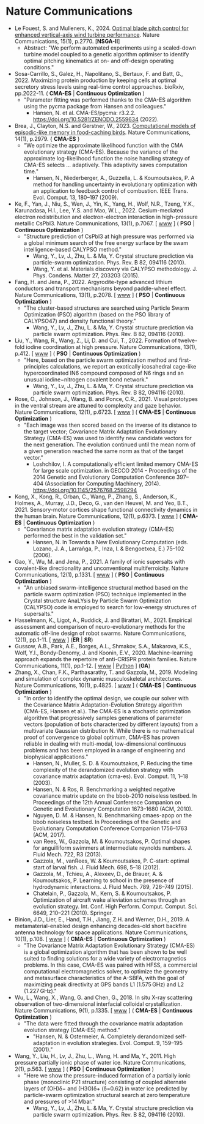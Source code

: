 # Nature Communications

* Le Fouest, S. and Mulleners, K., 2024. [Optimal blade pitch control for enhanced vertical-axis wind turbine performance](https://www.nature.com/articles/s41467-024-46988-0). Nature Communications, 15(1), p.2770. [**NSGA-II**]
  * Abstract: "We perform automated experiments using a scaled-down turbine model coupled to a genetic algorithm optimiser to identify optimal pitching kinematics at on- and off-design operating conditions."
* Sosa-Carrillo, S., Galez, H., Napolitano, S., Bertaux, F. and Batt, G., 2022. Maximizing protein production by keeping cells at optimal secretory stress levels using real-time control approaches. bioRxiv, pp.2022-11. ( **CMA-ES** | **Continuous Optimization** )
  * "Parameter fitting was performed thanks to the CMA-ES algorithm using the pycma package from Hansen and colleagues."
    * Hansen, N. et al. CMA-ES/pycma: r3.2.2. https://doi.org/10.5281/ZENODO.2559634 (2022).
* Brea, J., Clayton, N.S. and Gerstner, W., 2023. [Computational models of episodic-like memory in food-caching birds](https://www.nature.com/articles/s41467-023-38570-x). Nature Communications, 14(1), p.2979. { **CMA-ES** }
  * "We optimize the approximate likelihood function with the CMA evolutionary strategy (CMA-ES). Because the variance of the approximate log-likelihood function the noise handling strategy of CMA-ES selects ... adaptively. This adaptivity saves computation time."
    * Hansen, N., Niederberger, A., Guzzella, L. & Koumoutsakos, P. A method for handling uncertainty in evolutionary optimization with an application to feedback control of combustion. IEEE Trans. Evol. Comput. 13, 180–197 (2009).
* Ke, F., Yan, J., Niu, S., Wen, J., Yin, K., Yang, H., Wolf, N.R., Tzeng, Y.K., Karunadasa, H.I., Lee, Y.S. and Mao, W.L., 2022. Cesium-mediated electron redistribution and electron-electron interaction in high-pressure metallic CsPbI3. Nature Communications, 13(1), p.7067. [ [www](https://www.nature.com/articles/s41467-022-34786-5) ] ( **PSO** | **Continuous Optimization** )
  * "Structure prediction of CsPbI3 at high pressure was performed via a global minimum search of the free energy surface by the swam intelligence-based CALYPSO method."
    * Wang, Y., Lv, J., Zhu, L. & Ma, Y. Crystal structure prediction via particle-swarm optimization. Phys. Rev. B 82, 094116 (2010).
    * Wang, Y. et al. Materials discovery via CALYPSO methodology. J. Phys. Condens. Matter 27, 203203 (2015).
* Fang, H. and Jena, P., 2022. Argyrodite-type advanced lithium conductors and transport mechanisms beyond paddle-wheel effect. Nature Communications, 13(1), p.2078. [ [www](https://www.nature.com/articles/s41467-022-29769-5) ] ( **PSO** | **Continuous Optimization** )
  * "The cluster-based structures are searched using Particle Swarm Optimization (PSO) algorithm (based on the PSO library of CALYPSO47) and density functional theory."
    * Wang, Y., Lv, J., Zhu, L. & Ma, Y. Crystal structure prediction via particle swarm optimization. Phys. Rev. B 82, 094116 (2010).
* Liu, Y., Wang, R., Wang, Z., Li, D. and Cui, T., 2022. Formation of twelve-fold iodine coordination at high pressure. Nature Communications, 13(1), p.412. [ [www](https://www.nature.com/articles/s41467-022-28083-4) ] ( **PSO** | **Continuous Optimization** )
  * "Here, based on the particle swarm optimization method and first-principles calculations, we report an exotically icosahedral cage-like hypercoordinated IN6 compound composed of N6 rings and an unusual iodine−nitrogen covalent bond network."
    * Wang, Y., Lv, J., Zhu, L. & Ma, Y. Crystal structure prediction via particle swarm optimization. Phys. Rev. B 82, 094116 (2010).
* Rose, O., Johnson, J., Wang, B. and Ponce, C.R., 2021. Visual prototypes in the ventral stream are attuned to complexity and gaze behavior. Nature Communications, 12(1), p.6723. [ [www](https://www.nature.com/articles/s41467-021-27027-8) ] ( **CMA-ES** | **Continuous Optimization** )
  * "Each image was then scored based on the inverse of its distance to the target vector; Covariance Matrix Adaptation Evolutionary Strategy (CMA-ES) was used to identify new candidate vectors for the next generation. The evolution continued until the mean norm of a given generation reached the same norm as that of the target vector."
    * Loshchilov, I. A computationally efficient limited memory CMA-ES for large scale optimization. in GECCO 2014 - Proceedings of the 2014 Genetic and
Evolutionary Computation Conference 397–404 (Association for Computing Machinery, 2014). https://doi.org/10.1145/2576768.2598294
* Kong, X., Kong, R., Orban, C., Wang, P., Zhang, S., Anderson, K., Holmes, A., Murray, J.D., Deco, G., van den Heuvel, M. and Yeo, B.T., 2021. Sensory-motor cortices shape functional connectivity dynamics in the human brain. Nature Communications, 12(1), p.6373. [ [www](https://www.nature.com/articles/s41467-021-26704-y) ] ( **CMA-ES** | **Continuous Optimization** )
  * "Covariance matrix adaptation evolution strategy (CMA-ES) performed the best in the validation set."
    * Hansen, N. In Towards a New Evolutionary Computation (eds. Lozano, J. A., Larrañga, P., Inza, I. & Bengoetxea, E.) 75–102 (2006).
* Gao, Y., Wu, M. and Jena, P., 2021. A family of ionic supersalts with covalent-like directionality and unconventional multiferroicity. Nature Communications, 12(1), p.1331. [ [www](https://www.nature.com/articles/s41467-021-21597-3) ] ( **PSO** | **Continuous Optimization** )
  * "An unbiased swarm-intelligence structural method based on the particle swarm optimization (PSO) technique implemented in the Crystal structure AnaLYsis by Particle Swarm Optimization (CALYPSO) code is employed to search for low-energy structures of supersalts."
* Hasselmann, K., Ligot, A., Ruddick, J. and Birattari, M., 2021. Empirical assessment and comparison of neuro-evolutionary methods for the automatic off-line design of robot swarms. Nature Communications, 12(1), pp.1-11. [ [www](https://www.nature.com/articles/s41467-021-24642-3) ] (**ER** | **SR**)
* Gussow, A.B., Park, A.E., Borges, A.L., Shmakov, S.A., Makarova, K.S., Wolf, Y.I., Bondy-Denomy, J. and Koonin, E.V., 2020. Machine-learning approach expands the repertoire of anti-CRISPR protein families. Nature Communications, 11(1), pp.1-12. [ [www](https://www.nature.com/articles/s41467-020-17652-0) | [Python](https://github.com/gussow/acr) ] (**GA**)
* Zhang, X., Chan, F.K., Parthasarathy, T. and Gazzola, M., 2019. Modeling and simulation of complex dynamic musculoskeletal architectures. Nature Communications, 10(1), p.4825. [ [www](https://www.nature.com/articles/s41467-019-12759-5) ] ( **CMA-ES** | **Continuous Optimization** )
  * "In order to identify the optimal design, we couple our solver with the Covariance Matrix Adaptation-Evolution Strategy algorithm (CMA-ES, Hansen et al.). The CMA-ES is a stochastic optimization algorithm that progressively samples generations of parameter vectors (population of bots characterized by different layouts) from a multivariate Gaussian distribution N. While there is no mathematical proof of convergence to global optimum, CMA-ES has proven reliable in dealing with multi-modal, low-dimensional continuous problems and has been employed in a range of engineering and biophysical applications."
    * Hansen, N., Muller, S. D. & Koumoutsakos, P. Reducing the time complexity of the derandomized evolution strategy with covariance matrix adaptation (cma-es). Evol. Comput. 11, 1–18 (2003).
    * Hansen, N. & Ros, R. Benchmarking a weighted negative covariance matrix update on the bbob-2010 noiseless testbed. In Proceedings of the 12th Annual Conference Companion on Genetic and Evolutionary Computation 1673–1680 (ACM, 2010).
    * Nguyen, D. M. & Hansen, N. Benchmarking cmaes-apop on the bbob noiseless testbed. In Proceedings of the Genetic and Evolutionary Computation Conference Companion 1756–1763 (ACM, 2017).
    * van Rees, W., Gazzola, M. & Koumoutsakos, P. Optimal shapes for anguilliform swimmers at intermediate reynolds numbers. J. Fluid Mech. 722, R3 (2013).
    * Gazzola, M., vanRees, W. & Koumoutsakos, P. C-start: optimal start of larval fish. J. Fluid Mech. 698, 5–18 (2012).
    * Gazzola, M., Tchieu, A., Alexeev, D., de Brauer, A. & Koumoutsakos, P. Learning to school in the presence of hydrodynamic interactions. J. Fluid Mech. 789, 726–749 (2015).
    * Chatelain, P., Gazzola, M., Kern, S. & Koumoutsakos, P. Optimization of aircraft wake alleviation schemes through an evolution strategy. Int. Conf. High Perform. Comput. Comput. Sci. 6649, 210–221 (2010). Springer.
* Binion, J.D., Lier, E., Hand, T.H., Jiang, Z.H. and Werner, D.H., 2019. A metamaterial-enabled design enhancing decades-old short backfire antenna technology for space applications. Nature Communications, 10(1), p.108. [ [www](https://www.nature.com/articles/s41467-018-08032-w) ] ( **CMA-ES** | **Continuous Optimization** )
  * "The Covariance Matrix Adaptation Evolutionary Strategy (CMA-ES) is a global optimization algorithm that has been shown to be well suited to finding solutions for a wide variety of electromagnetics problems. In this case, CMA-ES was paired with HFSS, a commercial computational electromagnetics solver, to optimize the geometry and metasurface characteristics of the A-SBFA, with the goal of maximizing peak directivity at GPS bands L1 (1.575 GHz) and L2 (1.227 GHz)."
* Wu, L., Wang, X., Wang, G. and Chen, G., 2018. In situ X-ray scattering observation of two-dimensional interfacial colloidal crystallization. Nature Communications, 9(1), p.1335. [ [www](https://www.nature.com/articles/s41467-018-03767-y) ] ( **CMA-ES** | **Continuous Optimization** )
  * "The data were fitted through the covariance matrix adaptation evolution strategy (CMA-ES) method."
    * "Hansen, N. & Ostermeier, A. Completely derandomized self-adaptation in evolution strategies. Evol. Comput. 9, 159–195 (2001)."
* Wang, Y., Liu, H., Lv, J., Zhu, L., Wang, H. and Ma, Y., 2011. High pressure partially ionic phase of water ice. Nature Communications, 2(1), p.563. [ [www](https://www.nature.com/articles/ncomms1566) ] ( **PSO** | **Continuous Optimization** )
  * "Here we show the pressure-induced formation of a partially ionic phase (monoclinic P21 structure) consisting of coupled alternate layers of (OH)δ− and (H3O)δ+ (δ=0.62) in water ice predicted by particle-swarm optimization structural search at zero temperature and pressures of >14 Mbar."
    * Wang, Y., Lv, J., Zhu, L. & Ma, Y. Crystal structure prediction via particle swarm optimization. Phys. Rev. B 82, 094116 (2010).
